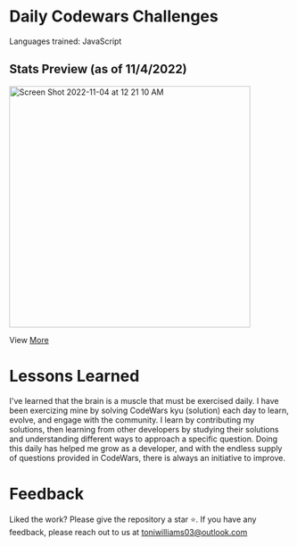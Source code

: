 # Daily Codewars Challenges   

Languages trained: JavaScript

## Stats Preview (as of 11/4/2022)
<img width="432" alt="Screen Shot 2022-11-04 at 12 21 10 AM" src="https://user-images.githubusercontent.com/100317017/199886825-8b586afc-b42e-4958-87ac-b411ac67aa95.png">

View [More](https://www.codewars.com/users/toniwilliams1)

        

# Lessons Learned 
I've learned that the brain is a muscle that must be exercised daily. I have been exercizing mine by solving CodeWars kyu (solution) each day to learn, evolve, and engage with the community. I learn by contributing my solutions, then learning from other developers by studying their solutions and understanding different ways to approach a specific question. Doing this daily has helped me grow as a developer, and with the endless supply of questions provided in CodeWars, there is always an initiative to improve.


# Feedback
Liked the work? Please give the repository a star ⭐️.
If you have any feedback, please reach out to us at toniwilliams03@outlook.com

